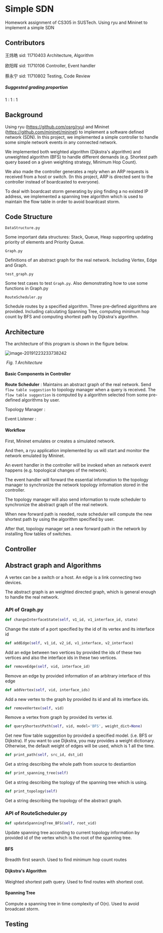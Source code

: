 # Simple SDN
Homework assignment of CS305 in SUSTech. Using ryu and Mininet to implement a simple SDN

## Contributors

王炜皓 sid: 11710403 Architecture, Algorithm

欧阳晖 sid: 11710106 Controller, Event handler

蔡永宁 sid: 11710802 Testing, Code Review

##### Suggested grading proportion

1 : 1 : 1





## Background

Using ryu (https://github.com/osrg/ryu) and Mininet (https://github.com/mininet/mininet) to implement a software defined network (SDN). In this project, we implemented a simple controller to handle some simple network events in any connected network. 

We implemented both weighted algorithm (Dijkstra's algorithm) and unweighted algorithm (BFS) to handle different demands (e.g. Shortest path query based on a given weighting strategy, Minimum Hop Count).

We also made the controller generates a reply when an ARP requests is received from a host or switch. (In this project, ARP is directed sent to the controller instead of boardcasted to everyone).

To deal with boardcast storm generating by ping finding a no existed IP address, we implemented a spanning tree algorithm which is used to maintain the flow table in order to avoid boardcast storm.







## Code Structure

`DataStructure.py` 

Some important data structures: Stack, Queue, Heap supporting updating priority of elements and Priority Queue.

`Graph.py`

Definitions of an abstract graph for the real network. Including Vertex, Edge and Graph.

`test_graph.py`

Some test cases to test `Graph.py`. Also demonstrating how to use some functions in Graph.py

`RouteScheduler.py`

Schedule routes by a specified algorithm. Three pre-defined algorithms are provided. Including calculating Spanning Tree, computing minimum hop count by BFS and computing shortest path by Dijkstra's algorithm.







## Architecture

The architecture of this program is shown in the figure below. 

![image-20191223233738242](C:\Users\ASUS\AppData\Roaming\Typora\typora-user-images\image-20191223233738242.png)

​                                                                        *Fig. 1 Architecture*

#### Basic Components in Controller

**Route Scheduler** : Maintains an abstract graph of the real network. Send `flow table suggestion` to topology manager when a query is received. The `flow table suggestion` is computed by a algorithm selected from some pre-defined algorithms by user.

Topology Manager : 

Event Listener : 



#### Workflow

First, Mininet emulates or creates a simulated network.

And then, a ryu application implemented by us will start and monitor the network emulated by Mininet.

An event handler in the controller will be invoked when an network event happens (e.g. topological changes of the network).

The event handler will forward the essential information to the topology manager to synchronize the network topology information stored in the controller.

The topology manager will also send information to route scheduler to synchronize the abstract graph of the real network.

When new forward path is needed, route scheduler will compute the new shortest path by using the algorithm specified by user.

After that, topology manager set a new forward path in the network by installing flow tables of switches.



## Controller





## Abstract graph and Algorithms

A vertex can be a switch or a host. An edge is a link connecting two devices.

The abstract graph is an weighted directed graph, which is general enough to handle the real network.

### API of Graph.py

```python
def changeInterfaceState(self, v1_id, v1_interface_id, state)
```
Change the state of a port specified by the id of its vertex and its interface id




```python
def addEdge(self, v1_id, v2_id, v1_interface, v2_interface)
```
Add an edge between two vertices by provided the ids of these two vertices and also the interface ids in these two vertices.




```python
def removeEdge(self, vid, interface_id)
```
Remove an edge by provided information of an arbitrary interface of this edge



```python
def addVertex(self, vid, interface_ids)
```
Add a new vertex to the graph by provided its id and all its interface ids.



```python
def removeVertex(self, vid)
```
Remove a vertex from graph by provided its vertex id.



```python
def queryShortestPath(self, vid, model='BFS', weight_dict=None)
```
Get new flow table suggestion by provided a specified model. (i.e. BFS or Dijkstra). If you want to use Dijkstra, you may provides a weight dictionary. Otherwise, the default weight of edges will be used, which is 1 all the time.



```python
def print_path(self, src_id, dst_id)
```
Get a string describing the whole path from source to destiantion



```python
def print_spanning_tree(self)
```
Get a string describing the toplogy of the spanning tree which is using.



```python
def print_topology(self)
```
Get a string describing the topology of the abstract graph.



### API of RouteScheduler.py
```python
def updateSpanningTree_BFS(self, root_vid)
```
Update spanning tree according to current topology information by provided id of the vertex which is the root of the spanning tree.



#### BFS

Breadth first search. Used to find minimum hop count routes



#### Dijkstra's Algorithm

Weighted shortest path query. Used to find routes with shortest cost.



#### Spanning Tree

Compute a spanning tree in time complexity of O(n). Used to avoid broadcast storm. 




## Testing

